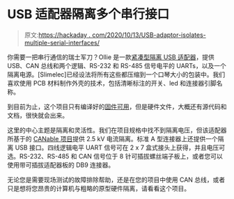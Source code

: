 # USB 适配器隔离多个串行接口

> 原文:[https://hackaday . com/2020/10/13/USB-adaptor-isolates-multiple-serial-interfaces/](https://hackaday.com/2020/10/13/usb-adaptor-isolates-multiple-serial-interfaces/)

你需要一把串行通信的瑞士军刀？Ollie 是一款[紧凑型隔离 USB 适配器](https://www.crowdsupply.com/ali-slim/ollie)，提供 USB、CAN 总线和两个逻辑、RS-232 和 RS-485 信号电平的 UARTs，以及一个隔离电源。[Slimelec]已经设法将所有这些都压缩到一个口琴大小的包装中。我们喜欢使用 PCB 材料制作外壳的技术，包括清晰标注的开关、led 和连接器引脚名称。

到目前为止，这个项目只有编译好的[固件可用](https://github.com/slimelec/ollie-hw)，但是硬件文件，大概还有源代码和文档，很快就会出来。

这里的中心主题是隔离和灵活性。我们在项目规格中找不到隔离电压，但该适配器所基于的 [CANable 项目](https://canable.io)提供 2.5 kV 电流隔离。标准 A 型连接器上还提供一个隔离 USB 接口。四线逻辑电平 UART 信号可在 2 x 7 盒式接头上获得，并且电压可选。RS-232、RS-485 和 CAN 信号位于 8 针可插拔螺丝端子板上，或者您可以使用带可插拔适配器板的 DB9 连接器。

无论您是需要现场测试的故障排除帮助，还是在您的项目中使用 CAN 总线，或者只是想将您昂贵的计算机与粗略的原型硬件隔离，请看看这个项目。